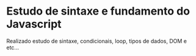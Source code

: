 # Estudo de sintaxe e fundamento do Javascript

Realizado estudo de sintaxe, condicionais, loop, tipos de dados, DOM e etc...
